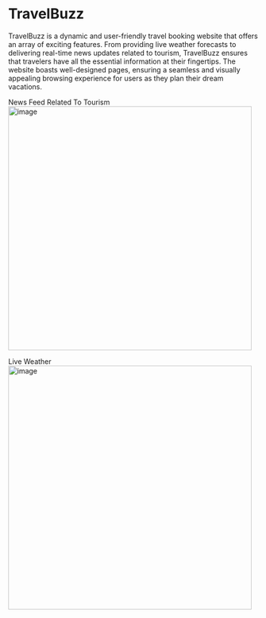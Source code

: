 # TravelBuzz
TravelBuzz is a dynamic and user-friendly travel booking website that offers an array of exciting features. From providing live weather forecasts to delivering real-time news updates related to tourism, TravelBuzz ensures that travelers have all the essential information at their fingertips. The website boasts well-designed pages, ensuring a seamless and visually appealing browsing experience for users as they plan their dream vacations.


News Feed Related To Tourism
<img width="490" alt="image" src="https://github.com/puneet448/TravelBuzz/assets/109750909/f608571a-d9f7-4d45-b5ea-5f6e7d3051e3">

Live Weather
<img width="490" alt="image" src="https://github.com/puneet448/TravelBuzz/assets/109750909/f8c47672-c661-4296-9faf-bda12e28ec7a">






